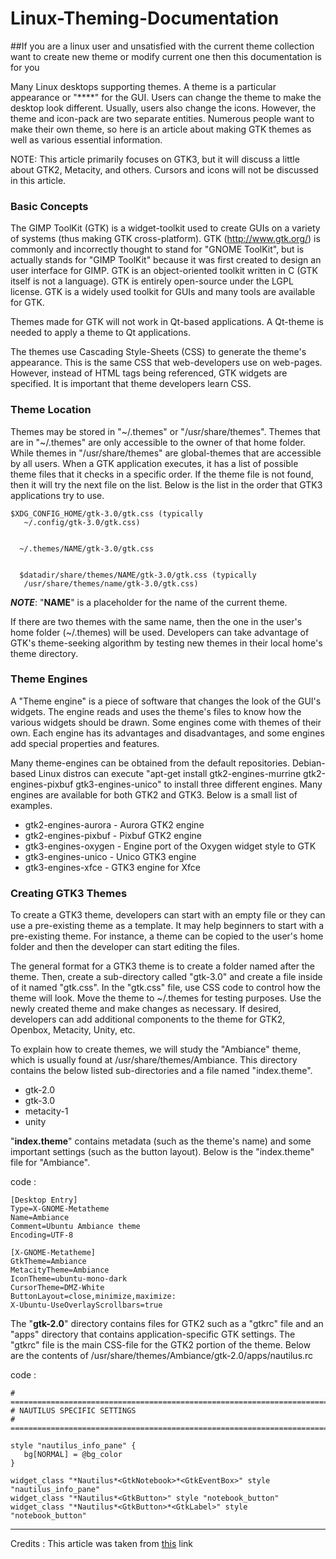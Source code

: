 # Linux-Theming-Documentation

##If you are a linux user and unsatisfied with the current theme collection want to create new theme or modify current one then this documentation is for you

Many Linux desktops supporting themes. A theme is a particular appearance or "****" for the GUI. Users can change the theme to make the desktop look different. Usually, users also change the icons. However, the theme and icon-pack are two separate entities. Numerous people want to make their own theme, so here is an article about making GTK themes as well as various essential information.

NOTE: This article primarily focuses on GTK3, but it will discuss a little about GTK2, Metacity, and others. Cursors and icons will not be discussed in this article.

### Basic Concepts

The GIMP ToolKit (GTK) is a widget-toolkit used to create GUIs on a variety of systems (thus making GTK cross-platform). GTK (http://www.gtk.org/) is commonly and incorrectly thought to stand for "GNOME ToolKit", but is actually stands for "GIMP ToolKit" because it was first created to design an user interface for GIMP. GTK is an object-oriented toolkit written in C (GTK itself is not a language). GTK is entirely open-source under the LGPL license. GTK is a widely used toolkit for GUIs and many tools are available for GTK.

Themes made for GTK will not work in Qt-based applications. A Qt-theme is needed to apply a theme to Qt applications.

The themes use Cascading Style-Sheets (CSS) to generate the theme's appearance. This is the same CSS that web-developers use on web-pages. However, instead of HTML tags being referenced, GTK widgets are specified. It is important that theme developers learn CSS.

### Theme Location

Themes may be stored in "~/.themes" or "/usr/share/themes". Themes that are in "~/.themes" are only accessible to the owner of that home folder. While themes in "/usr/share/themes" are global-themes that are accessible by all users. When a GTK application executes, it has a list of possible theme files that it checks in a specific order. If the theme file is not found, then it will try the next file on the list. Below is the list in the order that GTK3 applications try to use.

	

 

    $XDG_CONFIG_HOME/gtk-3.0/gtk.css (typically
       ~/.config/gtk-3.0/gtk.css)
    
        
      ~/.themes/NAME/gtk-3.0/gtk.css
    
    	
      $datadir/share/themes/NAME/gtk-3.0/gtk.css (typically
       /usr/share/themes/name/gtk-3.0/gtk.css)

***NOTE***: "**NAME**" is a placeholder for the name of the current theme.

If there are two themes with the same name, then the one in the user's home folder (~/.themes) will be used. Developers can take advantage of GTK's theme-seeking algorithm by testing new themes in their local home's theme directory.

### Theme Engines

A "Theme engine" is a piece of software that changes the look of the GUI's widgets. The engine reads and uses the theme's files to know how the various widgets should be drawn. Some engines come with themes of their own. Each engine has its advantages and disadvantages, and some engines add special properties and features.

Many theme-engines can be obtained from the default repositories. Debian-based Linux distros can execute "apt-get install gtk2-engines-murrine gtk2-engines-pixbuf gtk3-engines-unico" to install three different engines. Many engines are available for both GTK2 and GTK3. Below is a small list of examples.

- gtk2-engines-aurora - Aurora GTK2 engine
- gtk2-engines-pixbuf - Pixbuf GTK2 engine
- gtk3-engines-oxygen - Engine port of the Oxygen widget style to GTK
- gtk3-engines-unico - Unico GTK3 engine
- gtk3-engines-xfce - GTK3 engine for Xfce



### Creating GTK3 Themes

To create a GTK3 theme, developers can start with an empty file or they can use a pre-existing theme as a template. It may help beginners to start with a pre-existing theme. For instance, a theme can be copied to the user's home folder and then the developer can start editing the files.

The general format for a GTK3 theme is to create a folder named after the theme. Then, create a sub-directory called "gtk-3.0" and create a file inside of it named "gtk.css". In the "gtk.css" file, use CSS code to control how the theme will look. Move the theme to ~/.themes for testing purposes. Use the newly created theme and make changes as necessary. If desired, developers can add additional components to the theme for GTK2, Openbox, Metacity, Unity, etc.

To explain how to create themes, we will study the "Ambiance" theme, which is usually found at /usr/share/themes/Ambiance. This directory contains the below listed sub-directories and a file named "index.theme".

- gtk-2.0
- gtk-3.0
- metacity-1
- unity

"**index.theme**" contains metadata (such as the theme's name) and some important settings (such as the button layout). Below is the "index.theme" file for "Ambiance".

code :

    [Desktop Entry]
    Type=X-GNOME-Metatheme
    Name=Ambiance
    Comment=Ubuntu Ambiance theme
    Encoding=UTF-8
    
    [X-GNOME-Metatheme]
    GtkTheme=Ambiance
    MetacityTheme=Ambiance
    IconTheme=ubuntu-mono-dark
    CursorTheme=DMZ-White
    ButtonLayout=close,minimize,maximize:
    X-Ubuntu-UseOverlayScrollbars=true

The "**gtk-2.0**" directory contains files for GTK2 such as a "gtkrc" file and an "apps" directory that contains application-specific GTK settings. The "gtkrc" file is the main CSS-file for the GTK2 portion of the theme. Below are the contents of /usr/share/themes/Ambiance/gtk-2.0/apps/nautilus.rc

code :

    # ==============================================================================
    # NAUTILUS SPECIFIC SETTINGS
    # ==============================================================================
    
    style "nautilus_info_pane" {
       bg[NORMAL] = @bg_color
    }
    
    widget_class "*Nautilus*<GtkNotebook>*<GtkEventBox>" style "nautilus_info_pane"
    widget_class "*Nautilus*<GtkButton>" style "notebook_button"
    widget_class "*Nautilus*<GtkButton>*<GtkLabel>" style "notebook_button"

----------

Credits : This article was taken from [this](http://www.linux.org/threads/installing-obtaining-and-making-gtk-themes.8463/) link



